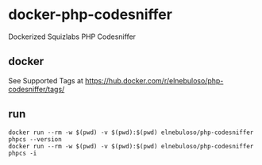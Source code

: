 # docker-php-codesniffer

Dockerized Squizlabs PHP Codesniffer

## docker

See Supported Tags at https://hub.docker.com/r/elnebuloso/php-codesniffer/tags/

## run

```
docker run --rm -w $(pwd) -v $(pwd):$(pwd) elnebuloso/php-codesniffer phpcs --version
docker run --rm -w $(pwd) -v $(pwd):$(pwd) elnebuloso/php-codesniffer phpcs -i
```